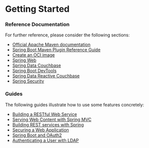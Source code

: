 # Getting Started

### Reference Documentation
For further reference, please consider the following sections:

* [Official Apache Maven documentation](https://maven.apache.org/guides/index.html)
* [Spring Boot Maven Plugin Reference Guide](https://docs.spring.io/spring-boot/docs/2.7.2/maven-plugin/reference/html/)
* [Create an OCI image](https://docs.spring.io/spring-boot/docs/2.7.2/maven-plugin/reference/html/#build-image)
* [Spring Web](https://docs.spring.io/spring-boot/docs/2.7.2/reference/htmlsingle/#web)
* [Spring Data Couchbase](https://docs.spring.io/spring-boot/docs/2.7.2/reference/htmlsingle/#data.nosql.couchbase)
* [Spring Boot DevTools](https://docs.spring.io/spring-boot/docs/2.7.2/reference/htmlsingle/#using.devtools)
* [Spring Data Reactive Couchbase](https://docs.spring.io/spring-boot/docs/2.7.2/reference/htmlsingle/#data.nosql.couchbase)
* [Spring Security](https://docs.spring.io/spring-boot/docs/2.7.2/reference/htmlsingle/#web.security)

### Guides
The following guides illustrate how to use some features concretely:

* [Building a RESTful Web Service](https://spring.io/guides/gs/rest-service/)
* [Serving Web Content with Spring MVC](https://spring.io/guides/gs/serving-web-content/)
* [Building REST services with Spring](https://spring.io/guides/tutorials/rest/)
* [Securing a Web Application](https://spring.io/guides/gs/securing-web/)
* [Spring Boot and OAuth2](https://spring.io/guides/tutorials/spring-boot-oauth2/)
* [Authenticating a User with LDAP](https://spring.io/guides/gs/authenticating-ldap/)

